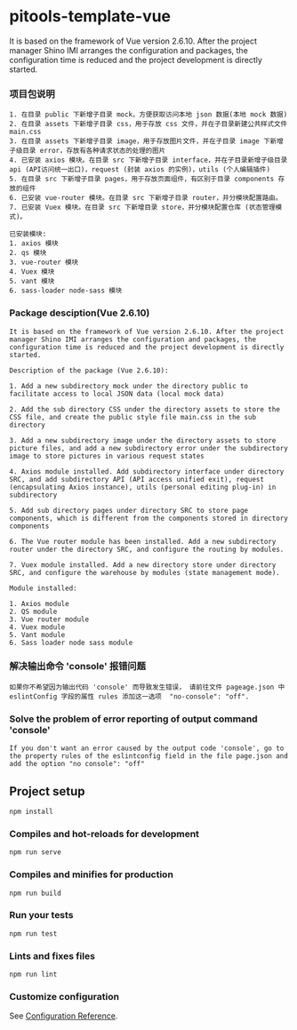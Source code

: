 # pitools-template-vue
It is based on the framework of Vue version 2.6.10. After the project manager Shino IMI arranges the configuration and packages, the configuration time is reduced and the project development is directly started.


### 项目包说明

```
1. 在目录 public 下新增子目录 mock，方便获取访问本地 json 数据(本地 mock 数据)
2. 在目录 assets 下新增子目录 css，用于存放 css 文件，并在子目录新建公共样式文件 main.css 
3. 在目录 assets 下新增子目录 image，用于存放图片文件，并在子目录 image 下新增子级目录 error，存放有各种请求状态的处理的图片
4. 已安装 axios 模块。在目录 src 下新增子目录 interface，并在子目录新增子级目录 api (API访问统一出口)，request (封装 axios 的实例)，utils (个人编辑插件)
5. 在目录 src 下新增子目录 pages，用于存放页面组件，有区别于目录 components 存放的组件
6. 已安装 vue-router 模块。在目录 src 下新增子目录 router，并分模块配置路由。
7. 已安装 Vuex 模块。在目录 src 下新增目录 store，并分模块配置仓库 (状态管理模式)。
```

```
已安装模块:
1. axios 模块
2. qs 模块
3. vue-router 模块
4. Vuex 模块
5. vant 模块
6. sass-loader node-sass 模块
```

### Package desciption(Vue 2.6.10)

```
It is based on the framework of Vue version 2.6.10. After the project manager Shino IMI arranges the configuration and packages, the configuration time is reduced and the project development is directly started.
```

```
Description of the package (Vue 2.6.10):

1. Add a new subdirectory mock under the directory public to facilitate access to local JSON data (local mock data)

2. Add the sub directory CSS under the directory assets to store the CSS file, and create the public style file main.css in the sub directory

3. Add a new subdirectory image under the directory assets to store picture files, and add a new subdirectory error under the subdirectory image to store pictures in various request states

4. Axios module installed. Add subdirectory interface under directory SRC, and add subdirectory API (API access unified exit), request (encapsulating Axios instance), utils (personal editing plug-in) in subdirectory

5. Add sub directory pages under directory SRC to store page components, which is different from the components stored in directory components

6. The Vue router module has been installed. Add a new subdirectory router under the directory SRC, and configure the routing by modules.

7. Vuex module installed. Add a new directory store under directory SRC, and configure the warehouse by modules (state management mode).
```

```
Module installed:

1. Axios module
2. QS module
3. Vue router module
4. Vuex module
5. Vant module
6. Sass loader node sass module
```


### 解决输出命令 'console' 报错问题
```
如果你不希望因为输出代码 'console' 而导致发生错误， 请前往文件 pageage.json 中 eslintConfig 字段的属性 rules 添加这一选项  "no-console": "off".
```


### Solve the problem of error reporting of output command 'console'
```
If you don't want an error caused by the output code 'console', go to the property rules of the eslintconfig field in the file page.json and add the option "no console": "off"
```

## Project setup
```
npm install
```

### Compiles and hot-reloads for development
```
npm run serve
```

### Compiles and minifies for production
```
npm run build
```

### Run your tests
```
npm run test
```

### Lints and fixes files
```
npm run lint
```

### Customize configuration
See [Configuration Reference](https://cli.vuejs.org/config/).
